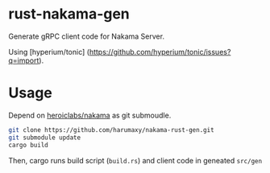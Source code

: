 # rust-nakama-gen

Generate gRPC client code for Nakama Server.

Using [hyperium/tonic] (https://github.com/hyperium/tonic/issues?q=import).


# Usage

Depend on [heroiclabs/nakama](https://github.com/heroiclabs/nakama) as git submoudle.

```sh
git clone https://github.com/harumaxy/nakama-rust-gen.git
git submodule update
cargo build
```

Then, cargo runs build script (`build.rs`) and client code in geneated `src/gen`